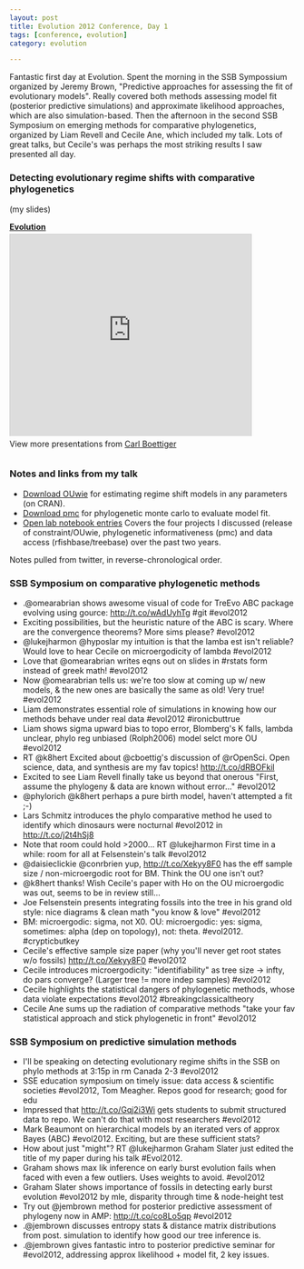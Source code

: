 ```yaml
---
layout: post
title: Evolution 2012 Conference, Day 1
tags: [conference, evolution]
category: evolution

---
```


Fantastic first day at Evolution.  Spent the morning in the SSB Sympossium organized by Jeremy Brown, "Predictive approaches for assessing the fit of evolutionary models".  Really covered both methods assessing model fit (posterior predictive simulations) and approximate likelihood approaches, which are also simulation-based.  Then the afternoon in the second SSB Symposium on emerging methods for comparative phylogenetics, organized by Liam Revell and Cecile Ane, which included my talk.  Lots of great talks, but Cecile's was perhaps the most striking results I saw presented all day.  

### Detecting evolutionary regime shifts with comparative phylogenetics 

(my slides)

<div style="width:425px" id="__ss_13576088"> <strong style="display:block;margin:12px 0 4px"><a href="http://www.slideshare.net/cboettig/evolution-13576088" title="Evolution" target="_blank">Evolution</a></strong> <iframe src="http://www.slideshare.net/slideshow/embed_code/13576088" width="425" height="355" frameborder="0" marginwidth="0" marginheight="0" scrolling="no" style="border:1px solid #CCC;border-width:1px 1px 0" allowfullscreen></iframe> <div style="padding:5px 0 12px"> View more presentations from <a href="http://www.slideshare.net/cboettig" target="_blank">Carl Boettiger</a> </div> </div>

### Notes and links from my talk

* [Download OUwie](cran.r-project.org/web/packages/OUwie/index.html) for estimating regime shift models in any parameters (on CRAN).
* [Download pmc](http://cran.r-project.org/web/packages/pmc/index.html) for phylogenetic monte carlo to evaluate model fit.  
* [Open lab notebook entries](http://www.carlboettiger.info/wordpress/archives/category/phylogenetics) Covers the four projects I discussed (release of constraint/OUwie, phylogenetic informativeness (pmc) and data access (rfishbase/treebase) over the past two years.  


Notes pulled from twitter, in reverse-chronological order.

### SSB Symposium on comparative phylogenetic methods

* .@omearabrian shows awesome visual of code for TreEvo ABC package evolving using gource: http://t.co/wAdUyhTg #git #evol2012
* Exciting possibilities, but the heuristic nature of the ABC is scary.  Where are the convergence theorems? More sims please? #evol2012
* @lukejharmon @hyposlar my intuition is that the lamba est isn't reliable?  Would love to hear Cecile on  microergodicity of lambda #evol2012
* Love that @omearabrian writes eqns out on slides in #rstats form instead of greek math! #evol2012
* Now @omearabrian tells us: we're too slow at coming up w/ new models, &amp; the new ones are basically the same as old! Very true! #evol2012
* Liam demonstrates essential role of simulations in knowing how our methods behave under real data #evol2012 #ironicbuttrue
* Liam shows sigma upward bias to topo error, Blomberg's K falls, lambda unclear, phylo reg unbiased (Rolph2006) model selct more OU #evol2012
* RT @k8hert Excited about @cboettig's discussion of @rOpenSci. Open science, data, and synthesis are my fav topics! http://t.co/dRBOFkil
* Excited to see Liam Revell finally take us beyond that onerous "First, assume the phylogeny &amp; data are known without error..." #evol2012
* @phylorich @k8hert perhaps a pure birth model, haven't attempted a fit ;-)
* Lars Schmitz introduces the phylo comparative method he used to identify which dinosaurs were nocturnal #evol2012 in http://t.co/j2t4hSj8
* Note that room could hold &gt;2000... RT @lukejharmon First time in a while: room for all at Felsenstein's talk #evol2012
* @daisieclickie @conrbrien yup, http://t.co/Xekyy8F0 has the eff sample size / non-microergodic root for BM.  Think the OU one isn't out?
* @k8hert thanks! Wish Cecile's paper with Ho on the OU microergodic was out, seems to be in review still...
* Joe Felsenstein presents integrating fossils into the tree in his grand old style: nice diagrams &amp;  clean math "you know &amp; love" #evol2012
* BM:  microergodic: sigma, not X0. OU: microergodic: yes: sigma, sometimes: alpha (dep on topology), not: theta. #evol2012. #crypticbutkey
* Cecile's effective sample size paper (why you'll never get root states w/o fossils) http://t.co/Xekyy8F0 #evol2012
* Cecile introduces microergodicity: "identifiability" as tree size -&gt; infty, do pars converge?  (Larger tree != more indep samples) #evol2012
* Cecile highlights the statistical dangers of phylogenetic methods, whose data violate expectations #evol2012 #breakingclassicaltheory
* Cecile Ane sums up the radiation of comparative methods "take your fav statistical approach and stick phylogenetic in front" #evol2012

### SSB Symposium on predictive simulation methods

* I'll be speaking on detecting evolutionary regime shifts in the SSB on phylo methods at 3:15p in rm Canada 2-3 #evol2012
* SSE education symposium on timely issue: data access &amp; scientific societies #evol2012, Tom Meagher.  Repos good for research; good for edu
* Impressed that http://t.co/Gqj2i3Wi gets students to submit structured data to repo. We can't do that with most researchers #evol2012
* Mark Beaumont on hierarchical models by an iterated vers of approx Bayes (ABC) #evol2012. Exciting, but are these sufficient stats?
* How about just "might"? RT @lukejharmon Graham Slater just edited the title of my paper during his talk #Evol2012.
* Graham shows max lik inference on early burst evolution fails when faced with even a few outliers.  Uses weights to avoid. #evol2012
* Graham Slater shows importance of fossils in detecting early burst evolution #evol2012 by mle, disparity through time &amp; node-height test
* Try out @jembrown method for posterior predictive assessment of phylogeny now in AMP: http://t.co/co8Lo5qp #evol2012
* .@jembrown discusses entropy stats &amp; distance matrix distributions from post. simulation to identify how good our tree inference is.
* .@jembrown gives fantastic intro to posterior predictive seminar for #evol2012, addressing approx likelihood + model fit, 2 key issues.



